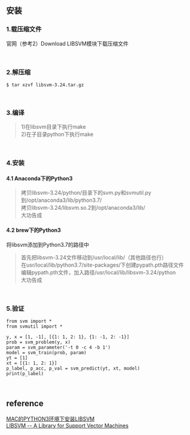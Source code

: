 ## 安装
### 1.载压缩文件  
官网（参考2）Download LIBSVM模块下载压缩文件 

&nbsp;

### 2.解压缩
```
$ tar xzvf libsvm-3.24.tar.gz
```

&nbsp;

### 3.编译
> 1)在libsvm目录下执行make  
2)在子目录python下执行make

&nbsp;

### 4.安装
#### 4.1 Anaconda下的Python3
> 拷贝libsvm-3.24/python/目录下的svm.py和svmutil.py到/opt/anaconda3/lib/python3.7/  
拷贝libsvm-3.24/libsvm.so.2到/opt/anaconda3/lib/  
大功告成

#### 4.2 brew下的Python3
将libsvm添加到Python3.7的路径中  
> 首先把libsvm-3.24文件移动到/usr/local/lib/（其他路径也行）  
在usr/local/lib/python3.7/site-packages/下创建pypath.pth路径文件  
编辑pypath.pth文件，加入路径/usr/local/lib/libsvm-3.24/python  
大功告成

&nbsp;

### 5.验证  
```
from svm import *
from svmutil import *

y, x = [1, -1], [{1: 1, 2: 1}, {1: -1, 2: -1}]
prob = svm_problem(y, x)
param = svm_parameter('-t 0 -c 4 -b 1')
model = svm_train(prob, param)
yt = [1]
xt = [{1: 1, 2: 1}]
p_label, p_acc, p_val = svm_predict(yt, xt, model)
print(p_label)
```

&nbsp;

## reference
[MAC的PYTHON3环境下安装LIBSVM](https://bababadboy.github.io/2018/07/27/Mac%E5%AE%89%E8%A3%85libsvm/#)  
[LIBSVM -- A Library for Support Vector Machines](https://www.csie.ntu.edu.tw/~cjlin/libsvm/)
